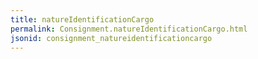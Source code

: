 ```yaml
---
title: natureIdentificationCargo
permalink: Consignment.natureIdentificationCargo.html
jsonid: consignment_natureidentificationcargo
---
```

